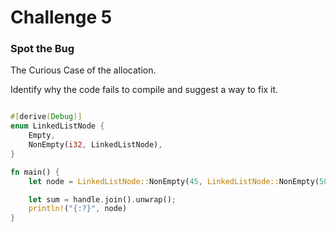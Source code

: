 # Challenge 5

### Spot the Bug
The Curious Case of the allocation.

Identify why the code fails to compile and suggest a way to fix it.

```rust

#[derive(Debug)]
enum LinkedListNode {
    Empty,
    NonEmpty(i32, LinkedListNode),
}

fn main() {
    let node = LinkedListNode::NonEmpty(45, LinkedListNode::NonEmpty(50, LinkedListNode::Empty));

    let sum = handle.join().unwrap();
    println!("{:?}", node)
}
```
